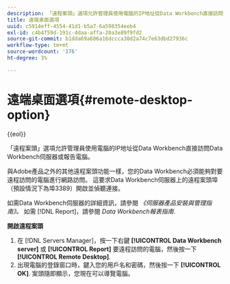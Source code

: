 ```yaml
---
description: 「遠程案頭」選項允許管理員使用電腦的IP地址從Data Workbench直接訪問Data Workbench伺服器或報告電腦。
title: 遠端桌面選項
uuid: c5914eff-4554-41d1-b5a7-6a598354eeb4
exl-id: c4b4f59d-191c-4daa-affa-20a3e89f9fd2
source-git-commit: b1dda69a606a16dccca30d2a74c7e63dbd27936c
workflow-type: tm+mt
source-wordcount: '176'
ht-degree: 3%

---
```


# 遠端桌面選項{#remote-desktop-option}

{{eol}}

「遠程案頭」選項允許管理員使用電腦的IP地址從Data Workbench直接訪問Data Workbench伺服器或報告電腦。

與Adobe產品之外的其他遠程案頭功能一樣，您的Data Workbench必須能夠對要遠程訪問的電腦進行網路訪問。 這要求Data Workbench伺服器上的遠程案頭埠（預設情況下為埠3389）開啟並偵聽連接。

如需Data Workbench伺服器的詳細資訊，請參閱 *《伺服器產品安裝與管理指南》。* 如需 [!DNL Report]，請參閱 *Data Workbench報表指南*.

**開啟遠程案頭**

1. 在 [!DNL Servers Manager]，按一下右鍵 **[!UICONTROL Data Workbench server]** 或 **[!UICONTROL Report]** 要遠程訪問的電腦，然後按一下 **[!UICONTROL Remote Desktop]**.
1. 出現電腦的登錄窗口時，鍵入您的用戶名和密碼，然後按一下 **[!UICONTROL OK]**. 案頭隨即顯示，您現在可以導覽電腦。
